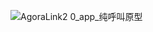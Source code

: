 ![AgoraLink2 0_app_纯呼叫原型](https://github.com/lulu867/fanlu-project/assets/77440709/29b8716e-b5fc-48f2-b4ac-0e2bee760db5)
